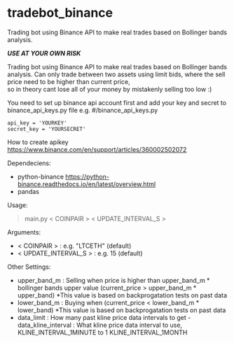# tradebot_binance
Trading bot using Binance API to make real trades based on Bollinger bands analysis.

***USE AT YOUR OWN RISK***

Trading bot using Binance API to make real trades based on Bollinger bands analysis.
Can only trade between two assets using limit bids, where the sell price need to be higher than current price,  
so in theory cant lose all of your money by mistakenly selling too low :)

You need to set up binance api account first and add your key and secret to binance_api_keys.py file e.g.
    #/binance_api_keys.py
    
    api_key = 'YOURKEY'
    secret_key = 'YOURSECRET'

How to create apikey https://www.binance.com/en/support/articles/360002502072

Dependeciens:
- python-binance https://python-binance.readthedocs.io/en/latest/overview.html
- pandas

Usage:
>main.py  < COINPAIR > < UPDATE_INTERVAL_S >

Arguments:
-  < COINPAIR >          : e.g. "LTCETH" (default)
-  < UPDATE_INTERVAL_S > : e.g. 15 (default)


Other Settings:
   -  upper_band_m        : Selling when price is higher than upper_band_m * bollinger bands upper value (current_price > upper_band_m * upper_band) *This value is based on backprogatation tests on past data  
   -  lower_band_m        : Buying when (current_price < lower_band_m * lower_band) *This value is based on backprogatation tests on past data  
   -  data_limit          : How many past kline price data intervals to get
    - data_kline_interval : What kline price data interval to use, KLINE_INTERVAL_1MINUTE to 1 KLINE_INTERVAL_1MONTH 
        


